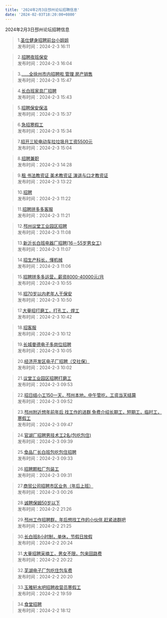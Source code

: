 ```yaml
---
title: '2024年2月3日邳州论坛招聘信息'
date: '2024-02-03T18:20:00+0800'
---
```

2024年2月3日邳州论坛招聘信息
<!--more-->
>1.[圣仕健身招聘前台小姐姐](https://www.pzzc.net/forum.php?mod=viewthread&tid=10388195)<br>
>发布时间：2024-2-3 16:11

>2.[招聘夜班保安](https://www.pzzc.net/forum.php?mod=viewthread&tid=10388191)<br>
>发布时间：2024-2-3 16:04

>3.[......全徐州市内招聘啦 管理 房产销售](https://www.pzzc.net/forum.php?mod=viewthread&tid=10388189)<br>
>发布时间：2024-2-3 15:47

>4.[长白班家具厂招聘](https://www.pzzc.net/forum.php?mod=viewthread&tid=10388181)<br>
>发布时间：2024-2-3 15:43

>5.[招聘保安保洁](https://www.pzzc.net/forum.php?mod=viewthread&tid=10388179)<br>
>发布时间：2024-2-3 15:37

>6.[急招寒假工](https://www.pzzc.net/forum.php?mod=viewthread&tid=10388177)<br>
>发布时间：2024-2-3 15:34

>7.[招开三轮电动车拉垃圾月工资5500元](https://www.pzzc.net/forum.php?mod=viewthread&tid=10388171)<br>
>发布时间：2024-2-3 15:04

>8.[招聘兼职](https://www.pzzc.net/forum.php?mod=viewthread&tid=10388169)<br>
>发布时间：2024-2-3 14:28

>9.[租 书法教资证 美术教资证 演讲与口才教资证](https://www.pzzc.net/forum.php?mod=viewthread&tid=10388161)<br>
>发布时间：2024-2-3 13:22

>10.[招聘](https://www.pzzc.net/forum.php?mod=viewthread&tid=10388153)<br>
>发布时间：2024-2-3 11:22

>11.[招聘拼多多客服](https://www.pzzc.net/forum.php?mod=viewthread&tid=10388152)<br>
>发布时间：2024-2-3 11:21

>12.[邳州议堂工业园区招聘](https://www.pzzc.net/forum.php?mod=viewthread&tid=10388146)<br>
>发布时间：2024-2-3 11:08

>13.[新沂长白班电器厂招聘(16－55岁男女工)](https://www.pzzc.net/forum.php?mod=viewthread&tid=10388145)<br>
>发布时间：2024-2-3 11:07

>14.[招生产科长，懂机械](https://www.pzzc.net/forum.php?mod=viewthread&tid=10388144)<br>
>发布时间：2024-2-3 11:06

>15.[招聘拼多多运营，薪资8000-40000元/月](https://www.pzzc.net/forum.php?mod=viewthread&tid=10388141)<br>
>发布时间：2024-2-3 10:55

>16.[招70岁以内老年人干保安](https://www.pzzc.net/forum.php?mod=viewthread&tid=10388139)<br>
>发布时间：2024-2-3 10:50

>17.[大量招打磨工，打孔工，焊工](https://www.pzzc.net/forum.php?mod=viewthread&tid=10388138)<br>
>发布时间：2024-2-3 10:42

>18.[招客服](https://www.pzzc.net/forum.php?mod=viewthread&tid=10388134)<br>
>发布时间：2024-2-3 10:12

>19.[长城曼德电子多岗位招聘](https://www.pzzc.net/forum.php?mod=viewthread&tid=10388132)<br>
>发布时间：2024-2-3 10:05

>20.[经济开发区电子厂招聘（交社保）](https://www.pzzc.net/forum.php?mod=viewthread&tid=10388130)<br>
>发布时间：2024-2-3 10:02

>21.[议堂工业园区招聘打磨工](https://www.pzzc.net/forum.php?mod=viewthread&tid=10388123)<br>
>发布时间：2024-2-3 09:53

>22.[招日结小工150一天，邳州本地，中午管吃，工资当天结算](https://www.pzzc.net/forum.php?mod=viewthread&tid=10388122)<br>
>发布时间：2024-2-3 09:52

>23.[邳州附近想年前年后  找工作的进群
免费介绍长期工，短期工，临时工，寒假工](https://www.pzzc.net/forum.php?mod=viewthread&tid=10388116)<br>
>发布时间：2024-2-3 09:47

>24.[官湖厂招聘男技术工2名(包吃包住)](https://www.pzzc.net/forum.php?mod=viewthread&tid=10388108)<br>
>发布时间：2024-2-3 09:39

>25.[食品厂长白班包吃包住招聘](https://www.pzzc.net/forum.php?mod=viewthread&tid=10388102)<br>
>发布时间：2024-2-3 09:33

>26.[招聘颗粒厂包装工](https://www.pzzc.net/forum.php?mod=viewthread&tid=10388101)<br>
>发布时间：2024-2-3 09:31

>27.[商贸公司招聘市区业务（年后上班）](https://www.pzzc.net/forum.php?mod=viewthread&tid=10388085)<br>
>发布时间：2024-2-3 00:26

>28.[诚聘保姆50岁以下](https://www.pzzc.net/forum.php?mod=viewthread&tid=10388079)<br>
>发布时间：2024-2-2 21:26

>29.[邳州工作招聘群，年后想找工作的小伙伴
赶紧进群吧](https://www.pzzc.net/forum.php?mod=viewthread&tid=10388077)<br>
>发布时间：2024-2-2 21:25

>30.[长白班8小时制，单休，节假日放假](https://www.pzzc.net/forum.php?mod=viewthread&tid=10388070)<br>
>发布时间：2024-2-2 20:24

>31.[大量招聘采摘工，男女不限，包来回路费](https://www.pzzc.net/forum.php?mod=viewthread&tid=10388069)<br>
>发布时间：2024-2-2 20:22

>32.[芜湖电子厂包吃住包车费](https://www.pzzc.net/forum.php?mod=viewthread&tid=10388068)<br>
>发布时间：2024-2-2 20:20

>33.[玉雅轩水吧招聘收营员寒假工](https://www.pzzc.net/forum.php?mod=viewthread&tid=10388067)<br>
>发布时间：2024-2-2 19:59

>34.[食堂招聘](https://www.pzzc.net/forum.php?mod=viewthread&tid=10388063)<br>
>发布时间：2024-2-2 18:12

